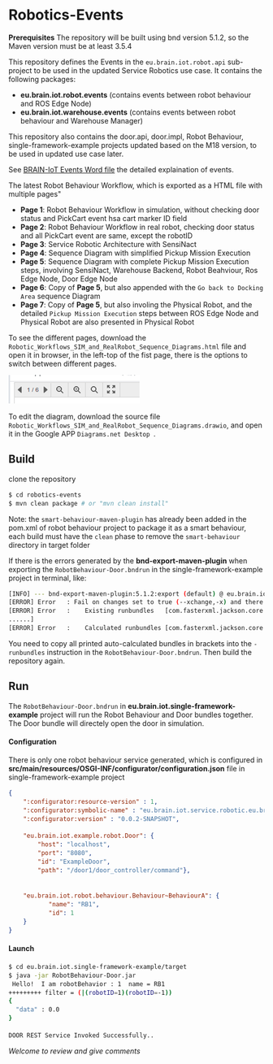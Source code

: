 # Robotics-Events

**Prerequisites** The repository will be built using bnd version 5.1.2, so the Maven version must be at least 3.5.4


This repository defines the Events in the `eu.brain.iot.robot.api` sub-project to be used in the updated Service Robotics use case. It contains the following packages:

* **eu.brain.iot.robot.events**  (contains events between robot behaviour and ROS Edge Node)
* **eu.brain.iot.warehouse.events**   (contains events between robot behaviour and Warehouse Manager)

This repository also contains the door.api, door.impl, Robot Behaviour, single-framework-example projects updated based on the M18 version, to be used in updated use case later.

See [BRAIN-IoT Events Word file](https://istitutoboella-my.sharepoint.com/:w:/g/personal/pert-projects_ismb_it/EaXDJA-FWppKsPSoleB5INsBm7kAwY1yRTDb9p4A0NZdZQ?e=yTaiG6) the detailed explaination of events.

The latest Robot Behaviour Workflow, which is exported as a HTML file with multiple pages"

* **Page 1**: Robot Behaviour Workflow in simulation, without checking door status and PickCart event hsa cart marker ID field 
* **Page 2**: Robot Behaviour Workflow in real robot, checking door status and all PickCart event are same, except the robotID
* **Page 3**: Service Robotic Architecture with SensiNact
* **Page 4**: Sequence Diagram with simplified Pickup Mission Execution
* **Page 5**: Sequence Diagram with complete Pickup Mission Execution steps, involving SensiNact, Warehouse Backend, Robot Beahviour, Ros Edge Node, Door Edge Node
* **Page 6**: Copy of **Page 5**, but also appended with the `Go back to Docking Area` sequence Diagram
* **Page 7**: Copy of **Page 5**, but also involing the Physical Robot, and the detailed `Pickup Mission Execution` steps between ROS Edge Node and Physical Robot are also presented in  Physical Robot


To see the different pages, download the `Robotic_Workflows_SIM_and_RealRobot_Sequence_Diagrams.html` file and open it in browser, in the left-top of the fist page, there is the options to switch between different pages.

![image](./options.png)

To edit the diagram, download the source file `Robotic_Workflows_SIM_and_RealRobot_Sequence_Diagrams.drawio`, and open it in the Google APP `Diagrams.net Desktop `.


## Build
clone the repository
```bash
$ cd robotics-events
$ mvn clean package # or "mvn clean install"
```
Note: the `smart-behaviour-maven-plugin` has already been added in the pom.xml of robot behaviour project to package it as a smart behaviour, each build must have the `clean` phase to remove the `smart-behaviour` directory in target folder

If there is the errors generated by the **bnd-export-maven-plugin** when exporting the `RobotBehaviour-Door.bndrun` in the single-framework-example project in terminal, like:
```bash
[INFO] --- bnd-export-maven-plugin:5.1.2:export (default) @ eu.brain.iot.single-framework-example ---
[ERROR] Error   : Fail on changes set to true (--xchange,-x) and there are changes
[ERROR] Error   :    Existing runbundles   [com.fasterxml.jackson.core.jackson-annotations;version='[2.10.0,2.10.1)']
......]
[ERROR] Error   :    Calculated runbundles [com.fasterxml.jackson.core.jackson-annotations;version='[2.10.0,2.10.1)']
```
You need to copy all printed auto-calculated bundles in brackets into the `-runbundles` instruction in the `RobotBehaviour-Door.bndrun`. Then build the repository again.


## Run
The `RobotBehaviour-Door.bndrun` in **eu.brain.iot.single-framework-example** project will run the Robot Behaviour and Door bundles together. The Door bundle will directely open the door in simulation.

#### Configuration

There is only one robot behaviour service generated, which is configured in **src/main/resources/OSGI-INF/configurator/configuration.json** file in single-framework-example project

```json
{
    ":configurator:resource-version" : 1,
    ":configurator:symbolic-name" : "eu.brain.iot.service.robotic.eu.brain.iot.single-framework-example.config",
    ":configurator:version" : "0.0.2-SNAPSHOT",
    
    "eu.brain.iot.example.robot.Door": {
    	"host": "localhost", 
        "port": "8080",
        "id": "ExampleDoor",
        "path": "/door1/door_controller/command"},
    
    
    "eu.brain.iot.robot.behaviour.Behaviour~BehaviourA": {
           "name": "RB1",
           "id": 1
    }
}
```

#### Launch

```bash
$ cd eu.brain.iot.single-framework-example/target
$ java -jar RobotBehaviour-Door.jar
 Hello!  I am robotBehavior : 1  name = RB1
+++++++++ filter = (|(robotID=1)(robotID=-1))
{
  "data" : 0.0
}

DOOR REST Service Invoked Successfully..
```


*Welcome to review and give comments*

